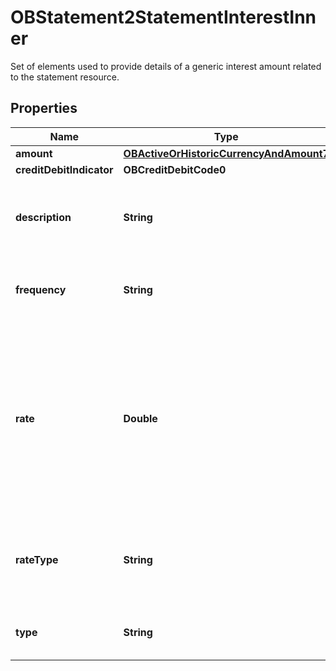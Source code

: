 

# OBStatement2StatementInterestInner

Set of elements used to provide details of a generic interest amount related to the statement resource.

## Properties

| Name | Type | Description | Notes |
|------------ | ------------- | ------------- | -------------|
|**amount** | [**OBActiveOrHistoricCurrencyAndAmount7**](OBActiveOrHistoricCurrencyAndAmount7.md) |  |  |
|**creditDebitIndicator** | **OBCreditDebitCode0** |  |  |
|**description** | **String** | Description that may be available for the statement interest. |  [optional] |
|**frequency** | **String** | Specifies the statement fee type requested |  [optional] |
|**rate** | **Double** | field representing a percentage (e.g. 0.05 represents 5% and 0.9525 represents 95.25%). Note the number of decimal places may vary. |  [optional] |
|**rateType** | **String** | Description that may be available for the statement Interest rate type. |  [optional] |
|**type** | **String** | Interest amount type, in a coded form. |  |



